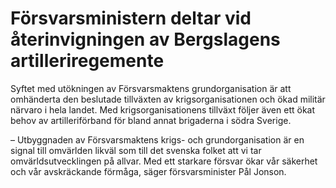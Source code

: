 # Försvarsministern deltar vid återinvigningen av Bergslagens artilleriregemente

Syftet med utökningen av Försvarsmaktens grundorganisation är att omhänderta den beslutade tillväxten av krigsorganisationen och ökad militär närvaro i hela landet. Med krigsorganisationens tillväxt följer även ett ökat behov av artilleriförband för bland annat brigaderna i södra Sverige.

– Utbyggnaden av Försvarsmaktens krigs\- och grundorganisation är en signal till omvärlden likväl som till det svenska folket att vi tar omvärldsutvecklingen på allvar. Med ett starkare försvar ökar vår säkerhet och vår avskräckande förmåga, säger försvarsminister Pål Jonson.
